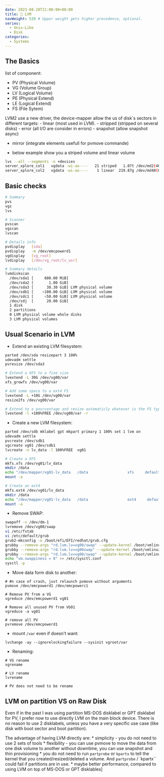 ```yaml
---
date: 2023-08-28T21:00:00+08:00
title: 🧐 LVM
navWeight: 520 # Upper weight gets higher precedence, optional.
series:
  - Unix-Like
  - Disk
categories:
  - Systems
---
```


## The Basics

list of component: 
* PV (Physical Volume) 
* VG (Volume Group) 
* LV (Logical Volume) 
* PE (Physical Extend)
* LE (Logical Extend)
* FS (File Sytem) 

LVM2 use a new driver, the device-mapper allow the us of disk´s sectors in different targets:
	- linear (most used in LVM). 
	- stripped (stripped on several disks)
	- error (all I/O are consider in errors)
	- snapshot (allow snapshot async)
  - mirror (integrate elements usefull for pvmove commande)

* below example show you a striped volume and linear volume
```bash
lvs --all --segments -o +devices
server_xplore_col1   vgdata -wi-ao----   21 striped   1.07t /dev/md2(40229),/dev/md3(40229),/dev/md4(40229),/dev/md5(40229),…
server_xplore_col2   vgdata -wi-ao----    1 linear  219.87g /dev/md48(0)  
```

## Basic checks 

```bash
# Summary 
pvs
vgs
lvs

# Scanner
pvscan
vgscan
lvscan

# Details info
pvdisplay   [sda]
pvdisplay   -m /dev/emcpowerd1 
vgdisplay   [vg_root]
lvdisplay   [/dev/vg_root/lv_usr]

# Summary details
lvmdiskscan
  /dev/sda1 [     600.00 MiB]
  /dev/sda2 [       1.00 GiB]
  /dev/sda3 [      38.30 GiB] LVM physical volume
  /dev/sdb1 [    <100.00 GiB] LVM physical volume
  /dev/sdc1 [     <50.00 GiB] LVM physical volume
  /dev/sdj  [      20.00 GiB]
  1 disk
  2 partitions
  0 LVM physical volume whole disks
  3 LVM physical volumes
```

## Usual Scenario in LVM 

* Extend an existing LVM filesystem:
```bash
parted /dev/sda resizepart 3 100%
udevadm settle
pvresize /dev/sda3

# Extend a XFS to a fixe size 
lvextend -L 30G /dev/vg00/var
xfs_growfs /dev/vg00/var  

# Add some space to a ext4 FS
lvextend -L +10G /dev/vg00/var
resize2fs /dev/vg00/var

# Extend to a pourcentage and resize automaticly whatever is the FS type.
lvextend -l +100%FREE /dev/vg00/var -r 
```

* Create a new LVM filesystem:
```bash
parted /dev/sdb mklabel gpt mkpart primary 1 100% set 1 lvm on
udevadm settle
pvcreate /dev/sdb1
vgcreate vg01 /dev/sdb1
lvcreate -n lv_data -l 100%FREE  vg01

# Create a XFS
mkfs.xfs /dev/vg01/lv_data
mkdir /data
echo "/dev/mapper/vg01-lv_data   /data                  xfs     defaults        0 0" >>  /etc/fstab 
mount -a 

# Create an ext4
mkfs.ext4 /dev/vg01/lv_data
mkdir /data
echo "/dev/mapper/vg01-lv_data   /data                  ext4     defaults        0 0" >>  /etc/fstab 
mount -a 
```

* Remove SWAP:
```bash
swapoff -v /dev/dm-1
lvremove /dev/vg00/swap
vi /etc/fstab
vi /etc/default/grub
grub2-mkconfig -o /boot/efi/EFI/redhat/grub.cfg
grubby --remove-args "rd.lvm.lv=vg00/swap" --update-kernel /boot/vmlinuz-3.10.0-1160.71.1.el7.x86_64
grubby --remove-args "rd.lvm.lv=vg00swap" --update-kernel /boot/vmlinuz-3.10.0-1160.el7.x86_64
grubby --remove-args "rd.lvm.lv=vg00/swap" --update-kernel /boot/vmlinuz-0-rescue-cd2525c8417d4f798a7e6c371121ef34
echo "vm.swappiness = 0" >> /etc/sysctl.conf
sysctl -p
```

* Move data form disk to another:
```shell
# #n case of crash, just relaunch pvmove without arguments
pvmove /dev/emcpowerd1 /dev/emcpowerc1

# Remove PV from a VG
vgreduce /dev/emcpowerd1 vg01

# Remove all unused PV from VG01
vgreduce -a vg01

# remove all PV
pvremove /dev/emcpowerd1
```

* mount `/var` even if doesn't want:
```shell
lvchange -ay --ignorelockingfailure --sysinit vgroot/var   
```

* Renaming:
```shell
# VG rename
vgrename 

# LV rename
lvrename

# PV does not need to be rename
```  

## LVM on partition VS on Raw Disk 
Even if in the past I was using partition MS-DOS disklabel or GPT disklabel for PV, I prefer now to use directly LVM on the main block device. 
There is no reason to use 2 disklabels, unless you have a very specific use case (like disk with boot sector and boot partition).

The advantage of having LVM directly are:
	* simplicity - you do not need to use 2 sets of tools
	* flexibility - you can use pvmove to move the data from one disk volume to another without downtime, you can use snapshot and thin provisioning
	* you do not need to run `partprobe` or `kpartx` to tell the kernel that you created/resized/deleted a volume. 
      And `partprobe` / `kpartx`` could fail if partitions are in use.
    * maybe better performance, compared to using LVM on top of MS-DOS or GPT disklables]